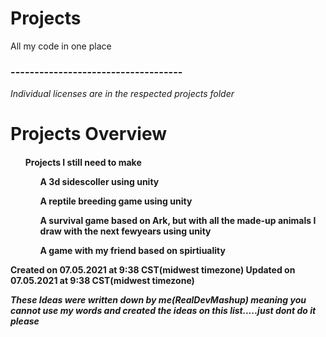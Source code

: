 # Projects
All my code in one place
  
<h3><strong>------------------------------------</strong></h3>
<i>Individual licenses are in the respected projects folder</i>


<h1>Projects Overview</h1>
  
<h4><ul><strong>Projects I still need to make</strong>
  
  <ol>A 3d sidescoller using unity</ol>
  <ol>A reptile breeding game using unity</ol>
  <ol>A survival game based on Ark, but with all the made-up animals I draw with the next fewyears using unity</ol>
  <ol>A game with my friend based on spirtiuality</ol>
    
</ul>
  
  
  
  <strong>Created on 07.05.2021 at 9:38 CST(midwest timezone)</strong>
  <strong>Updated on 07.05.2021 at 9:38 CST(midwest timezone)</strong>
  
  <i>These Ideas were written down by me(RealDevMashup) meaning you cannot use my words and created the ideas on this list.....just dont do it please
 

